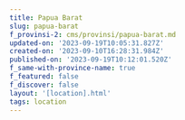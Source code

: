 ```yaml
---
title: Papua Barat
slug: papua-barat
f_provinsi-2: cms/provinsi/papua-barat.md
updated-on: '2023-09-19T10:05:31.827Z'
created-on: '2023-09-10T16:28:31.984Z'
published-on: '2023-09-19T10:12:01.520Z'
f_same-with-province-name: true
f_featured: false
f_discover: false
layout: '[location].html'
tags: location
---
```



